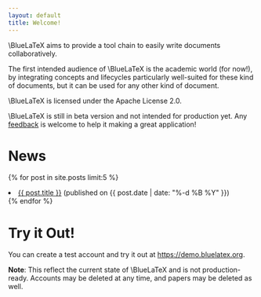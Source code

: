 ```yaml
---
layout: default
title: Welcome!
---
```

\BlueLaTeX aims to provide a tool chain to easily write documents collaboratively.

The first intended audience of \BlueLaTeX is the academic world (for now!), by integrating concepts and lifecycles particularly well-suited for these kind of documents, but it can be used for any other kind of document.

\BlueLaTeX is licensed under the Apache License 2.0.

\BlueLaTeX is still in beta version and not intended for production yet. Any [feedback](community/) is welcome to help it making a great application!

News
====

{% for post in site.posts limit:5 %}
<li class="post">
  <a href="{{ post.url }}">{{ post.title }}</a> <span class="light">(published on {{ post.date | date: "%-d %B %Y" }})</span>
</li>
{% endfor %}

Try it Out!
===========

You can create a test account and try it out at <https://demo.bluelatex.org>.

**Note**: This reflect the current state of \BlueLaTeX and is not production-ready. Accounts may be deleted at any time, and papers may be deleted as well.

